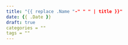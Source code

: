 ```yaml
---
title: "{{ replace .Name "-" " " | title }}"
date: {{ .Date }}
draft: true
categories = ""
tags = ""
---
```

